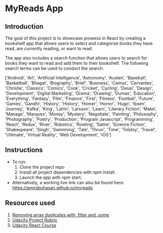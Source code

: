 # MyReads App

## Introduction

The goal of this project is to showcase prowess in React by creating a bookshelf app that allows users to select and categorize books they have read, are currently reading, or want to read.

The app also includes a search function that allows users to search for books they want to read and add them to their bookshelf. The following search terms can be used to conduct the search:

['Android', 'Art', 'Artificial Intelligence', 'Astronomy', 'Austen', 'Baseball', 'Basketball', 'Bhagat', 'Biography', 'Brief', 'Business', 'Camus', 'Cervantes', 'Christie', 'Classics', 'Comics', 'Cook', 'Cricket', 'Cycling', 'Desai', 'Design', 'Development', 'Digital Marketing', 'Drama', 'Drawing', 'Dumas', 'Education', 'Everything', 'Fantasy', 'Film', 'Finance', 'First', 'Fitness', 'Football', 'Future', 'Games', 'Gandhi', 'History', 'History', 'Homer', 'Horror', 'Hugo', 'Ibsen', 'Journey', 'Kafka', 'King', 'Lahiri', 'Larsson', 'Learn', 'Literary Fiction', 'Make', 'Manage', 'Marquez', 'Money', 'Mystery', 'Negotiate', 'Painting', 'Philosophy', 'Photography', 'Poetry', 'Production', 'Program Javascript', 'Programming', 'React', 'Redux', 'River', 'Robotics', 'Rowling', 'Satire', 'Science Fiction', 'Shakespeare', 'Singh', 'Swimming', 'Tale', 'Thrun', 'Time', 'Tolstoy', 'Travel', 'Ultimate', 'Virtual Reality', 'Web Development', 'iOS']

## Instructions

* To run:
  1. Clone the project repo
  2. Install all project dependencies with npm install.
  3. Launch the app with npm start.
* Alternatively, a working live link can also be found here: https://amirabuhasan.github.io/myreads

## Resources used

1. [Removing array duplicates with .filter and .some](https://stackoverflow.com/questions/32965688/comparing-two-arrays-of-objects-and-exclude-the-elements-who-match-values-into/32966051)
2. [Udacity Project Rubric](https://review.udacity.com/#!/rubrics/918/view)
3. [Udacity React Course]("https://www.udacity.com")
